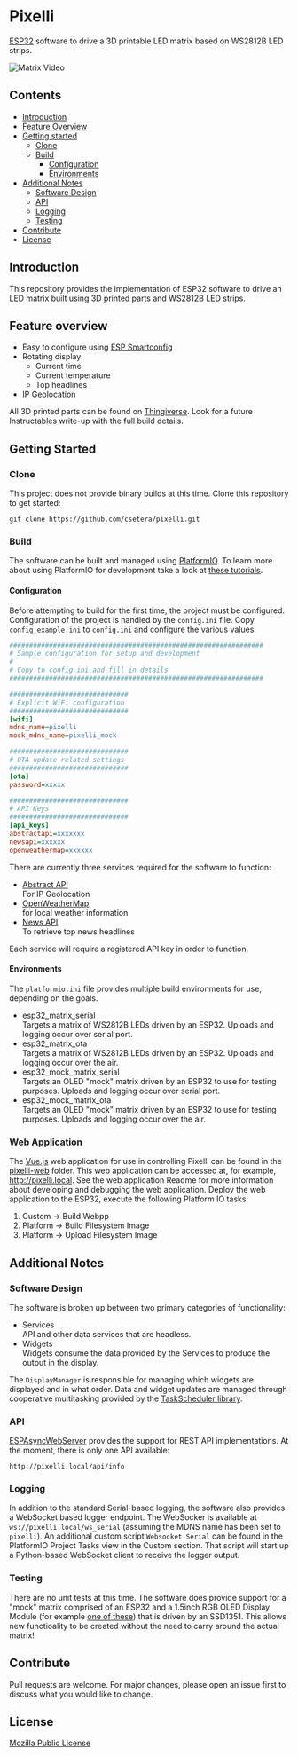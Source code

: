 # Pixelli

[ESP32](https://www.espressif.com/en/products/socs/esp32) software to drive a 3D printable LED matrix based on WS2812B LED strips.

![Matrix Video](docs/matrix-1500.gif)

## Contents

* [Introduction](#introduction)
* [Feature Overview](#feature-overview)
* [Getting started](#getting-started)
    * [Clone](#clone)
    * [Build](#build)
        * [Configuration](#configuration)
        * [Environments](#environments)
* [Additional Notes](#additional-notes)
    * [Software Design](#software-design)
    * [API](#api)
    * [Logging](#logging)
    * [Testing](#testing)
* [Contribute](#contribute)
* [License](#license)

## Introduction

This repository provides the implementation of ESP32 software to drive an LED matrix built using 3D printed parts and WS2812B LED strips.

## Feature overview

*   Easy to configure using [ESP Smartconfig](https://docs.espressif.com/projects/esp-idf/en/latest/esp32/api-reference/network/esp_smartconfig.html)
*   Rotating display:
    * Current time
    * Current temperature
    * Top headlines
*   IP Geolocation


All 3D printed parts can be found on [Thingiverse](https://www.thingiverse.com/thing:5761343).  Look for a future Instructables write-up with the full build details.

## Getting Started

### Clone

This project does not provide binary builds at this time.  Clone this repository to get started:

```
git clone https://github.com/csetera/pixelli.git
```

### Build

The software can be built and managed using [PlatformIO](https://platformio.org/).  To learn more about using PlatformIO for development take a look at [these tutorials](https://docs.platformio.org/en/stable/tutorials/index.html).

#### Configuration

Before attempting to build for the first time, the project must be configured.  Configuration of the project is handled by the `config.ini` file.  Copy `config_example.ini` to `config.ini` and configure the various values.

```ini
################################################################
# Sample configuration for setup and development
#
# Copy to config.ini and fill in details
################################################################

##############################
# Explicit WiFi configuration
##############################
[wifi]
mdns_name=pixelli
mock_mdns_name=pixelli_mock

##############################
# OTA update related settings
##############################
[ota]
password=xxxxx

##############################
# API Keys
##############################
[api_keys]
abstractapi=xxxxxxx
newsapi=xxxxxx
openweathermap=xxxxxx
```

There are currently three services required for the software to function:

* [Abstract API](https://app.abstractapi.com/) <br/> For IP Geolocation
* [OpenWeatherMap](https://openweathermap.org/) <br /> for local weather information
* [News API](https://newsapi.org/) <br/> To retrieve top news headlines

Each service will require a registered API key in order to function.

#### Environments

The `platformio.ini` file provides multiple build environments for use, depending on the goals.

* esp32_matrix_serial <br/> Targets a matrix of WS2812B LEDs driven by an ESP32.  Uploads and logging occur over serial port.
* esp32_matrix_ota <br/> Targets a matrix of WS2812B LEDs driven by an ESP32.  Uploads and logging occur over the air.
* esp32_mock_matrix_serial <br/> Targets an OLED "mock" matrix driven by an ESP32 to use for testing purposes.  Uploads and logging occur over serial port.
* esp32_mock_matrix_ota <br/> Targets an OLED "mock" matrix driven by an ESP32 to use for testing purposes.  Uploads and logging occur over the air.

### Web Application

The [Vue.js](https://vuejs.org/) web application for use in controlling Pixelli can be found in the [pixelli-web](pixelli-web/README.md) folder.  This web application can be accessed at, for example, http://pixelli.local.  See the web application Readme for more information about developing and debugging the web application.  Deploy the web application to the ESP32, execute the following Platform IO tasks:
1. Custom -> Build Webpp
1. Platform -> Build Filesystem Image
1. Platform -> Upload Filesystem Image

## Additional Notes

### Software Design

The software is broken up between two primary categories of functionality:

* Services <br/> API and other data services that are headless.
* Widgets <br/> Widgets consume the data provided by the Services to produce the output in the display.

The `DisplayManager` is responsible for managing which widgets are displayed and in what order.  Data and widget updates are managed through cooperative multitasking provided by the [TaskScheduler library](https://github.com/arkhipenko/TaskScheduler).

### API

[ESPAsyncWebServer](https://github.com/me-no-dev/ESPAsyncWebServer) provides the support for REST API implementations.  At the moment, there is only one API available:

```
http://pixelli.local/api/info
```

### Logging

In addition to the standard Serial-based logging, the software also provides a WebSocket based logger endpoint.  The WebSocker is available at `ws://pixelli.local/ws_serial` (assuming the MDNS name has been set to `pixelli`).  An additional custom script `Websocket Serial` can be found in the PlatformIO Project Tasks view in the Custom section.  That script will start up a Python-based WebSocket client to receive the logger output.

### Testing

There are no unit tests at this time.  The software does provide support for a "mock" matrix comprised of an ESP32 and a 1.5inch RGB OLED Display Module (for example [one of these](https://www.amazon.com/gp/product/B07V579YK2/ref=ppx_yo_dt_b_search_asin_title?ie=UTF8&th=1)) that is driven by an SSD1351.  This allows new functioality to be created without the need to carry around the actual matrix!

## Contribute

Pull requests are welcome. For major changes, please open an issue first to discuss what you would like to change.

## License
[Mozilla Public License](https://choosealicense.com/licenses/mit/)

